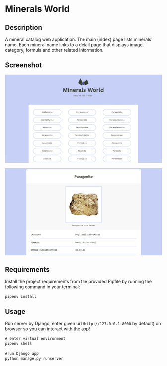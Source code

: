 # Minerals World
## Description
A mineral catalog web application. The main (index) page lists minerals' name. Each mineral name links to a detail page that displays image, category, formula and other related information.

## Screenshot
![index-page](https://raw.githubusercontent.com/yushinna/python-project-06/images/index-page.png)

![detail-page](https://raw.githubusercontent.com/yushinna/python-project-06/images/detail-page.png)

## Requirements
Install the project requirements from the provided Pipfile by running the following command in your terminal:
```
pipenv install
```

## Usage
Run server by Django, enter given url (`http://127.0.0.1:8000` by default) on browser so you can interact with the app!

```
# enter virtual environment
pipenv shell

#run Django app
python manage.py runserver
```
